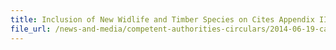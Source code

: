 ```yaml
---
title: Inclusion of New Widlife and Timber Species on Cites Appendix III 
file_url: /news-and-media/competent-authorities-circulars/2014-06-19-ca.pdf
---
```

